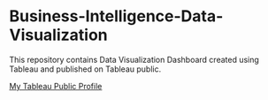 # Business-Intelligence-Data-Visualization

This repository contains Data Visualization Dashboard created using Tableau and published on Tableau public.

[My Tableau Public Profile](https://public.tableau.com/profile/dhruv.tewari#!/)
